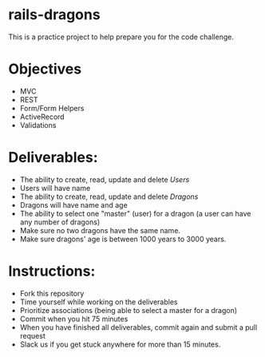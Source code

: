 # rails-dragons

This is a practice project to help prepare you for the code challenge.

# Objectives
+ MVC
+ REST
+ Form/Form Helpers
+ ActiveRecord
+ Validations

# Deliverables:

* The ability to create, read, update and delete *Users*
* Users will have name
* The ability to create, read, update and delete *Dragons*
* Dragons will have name and age
* The ability to select one "master" (user) for a dragon (a user can have any number of dragons)
* Make sure no two dragons have the same name.
* Make sure dragons' age is between 1000 years to 3000 years. 

# Instructions:
* Fork this repository
* Time yourself while working on the deliverables
* Prioritize associations (being able to select a master for a dragon)
* Commit when you hit 75 minutes
* When you have finished all deliverables, commit again and submit a pull request
* Slack us if you get stuck anywhere for more than 15 minutes.
